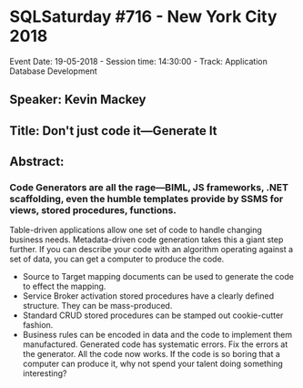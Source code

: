 # SQLSaturday #716 - New York City 2018
Event Date: 19-05-2018 - Session time: 14:30:00 - Track: Application  Database Development
## Speaker: Kevin Mackey
## Title: Don't just code it—Generate It
## Abstract:
### Code Generators are all the rage—BIML, JS frameworks, .NET scaffolding, even the humble templates provide by SSMS for views, stored procedures, functions.
Table-driven applications allow one set of code to handle changing business needs. Metadata-driven code generation takes this a giant step further. If you can describe your code with an algorithm operating against a set of data, you can get a computer to produce the code.
 - Source to Target mapping documents can be used to generate the code to effect the mapping.
 - Service Broker activation stored procedures have a clearly defined structure. They can be mass-produced.
 - Standard CRUD stored procedures can be stamped out cookie-cutter fashion.
 - Business rules can be encoded in data and the code to implement them manufactured.
Generated code has systematic errors. Fix the errors at the generator. All the code now works. If the code is so boring that a computer can produce it, why not spend your talent doing something interesting?

